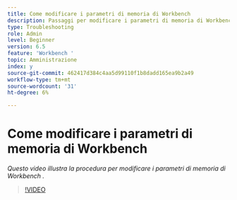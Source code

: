 ```yaml
---
title: Come modificare i parametri di memoria di Workbench
description: Passaggi per modificare i parametri di memoria di Workbench
type: Troubleshooting
role: Admin
level: Beginner
version: 6.5
feature: 'Workbench '
topic: Amministrazione
index: y
source-git-commit: 462417d384c4aa5d99110f1b8dadd165ea9b2a49
workflow-type: tm+mt
source-wordcount: '31'
ht-degree: 6%

---
```




# Come modificare i parametri di memoria di Workbench

*Questo video illustra la procedura per modificare i parametri di memoria di Workbench .*

>[!VIDEO](https://video.tv.adobe.com/v/335509?quality=9&learn=on)
